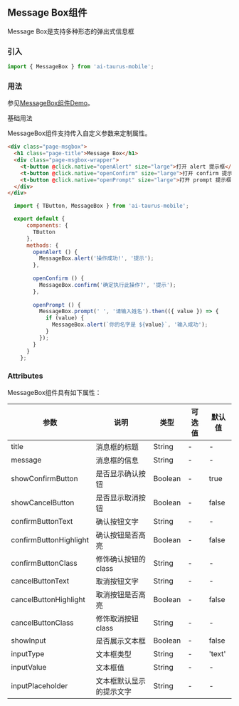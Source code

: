 ## Message Box组件

Message Box是支持多种形态的弹出式信息框

### 引入

```js
import { MessageBox } from 'ai-taurus-mobile';
```

### 用法

参见[MessageBox组件Demo][message-box-demo]。

基础用法

MessageBox组件支持传入自定义参数来定制属性。

```html
<div class="page-msgbox">
  <h1 class="page-title">Message Box</h1>
  <div class="page-msgbox-wrapper">
    <t-button @click.native="openAlert" size="large">打开 alert 提示框</t-button>
    <t-button @click.native="openConfirm" size="large">打开 confirm 提示框</t-button>
    <t-button @click.native="openPrompt" size="large">打开 prompt 提示框</t-button>
  </div>
</div>
```
```js
  import { TButton, MessageBox } from 'ai-taurus-mobile';

  export default {
      components: {
        TButton
      },
      methods: {
        openAlert () {
          MessageBox.alert('操作成功!', '提示');
        },
  
        openConfirm () {
          MessageBox.confirm('确定执行此操作?', '提示');
        },
  
        openPrompt () {
          MessageBox.prompt(' ', '请输入姓名').then(({ value }) => {
            if (value) {
              MessageBox.alert(`你的名字是 ${value}`, '输入成功');
            }
          });
        }
      }
    };
```


### Attributes

MessageBox组件具有如下属性：

| 参数 | 说明 | 类型 | 可选值 | 默认值 |
| ---- | ---- | ---- | ---- | ---- |
| title | 消息框的标题 | String | - | - |
| message | 消息框的信息 | String | - | - |
| showConfirmButton | 是否显示确认按钮 | Boolean | - | true |
| showCancelButton | 是否显示取消按钮 | Boolean | - | false |
| confirmButtonText | 确认按钮文字 | String | - | - |
| confirmButtonHighlight | 确认按钮是否高亮 | Boolean | - | false |
| confirmButtonClass | 修饰确认按钮的class | String | - | - |
| cancelButtonText | 取消按钮文字 | String | - | - |
| cancelButtonHighlight | 取消按钮是否高亮 | Boolean | - | false |
| cancelButtonClass | 修饰取消按钮class | String | - | - |
| showInput | 是否展示文本框 | Boolean | - | false |
| inputType | 文本框类型 | String | - | 'text' |
| inputValue | 文本框值 | String | - | - |
| inputPlaceholder | 文本框默认显示的提示文字 | String | - | - |

[message-box-demo]: /static/mobile-demo/examples/index.html#/message-box
